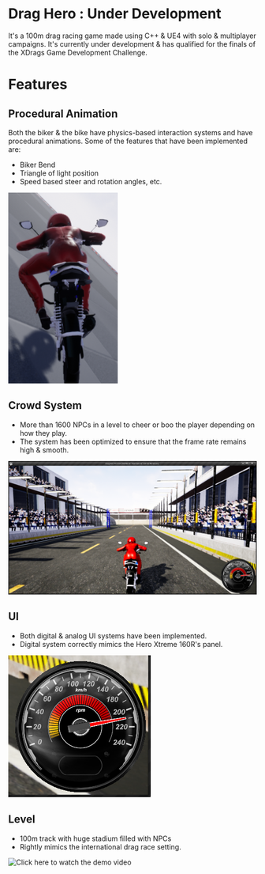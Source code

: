 # Drag Hero : Under Development
It's a 100m drag racing game made using C++ & UE4 with solo & multiplayer campaigns.
It's currently under development & has qualified for the finals of the XDrags Game Development Challenge.
# Features
## Procedural Animation
Both the biker & the bike have physics-based interaction systems and have procedural animations.
Some of the features that have been implemented are:
* Biker Bend
* Triangle of light position
* Speed based steer and rotation angles, etc.

![Triangle of Light](/Images/light.png)
## Crowd System
* More than 1600 NPCs in a level to cheer or boo the player depending on how they play.
* The system has been optimized to ensure that the frame rate remains high & smooth.

![Crowd](/Images/dragS3.png)
## UI 
* Both digital & analog UI systems have been implemented.
* Digital system correctly mimics the Hero Xtreme 160R's panel.

![Analog](/Images/analog.png)
## Level
* 100m track with huge stadium filled with NPCs
* Rightly mimics the international drag race setting.

![Click here to watch the demo video](https://youtu.be/c0HEYee6l9g)
